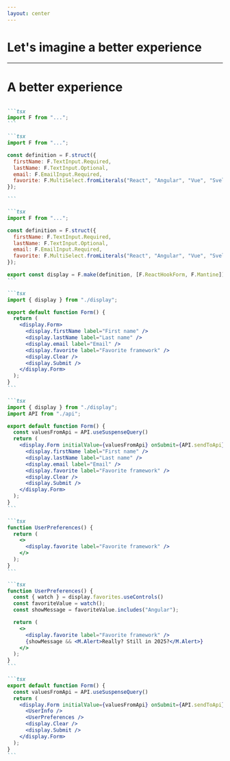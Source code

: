 ```yaml
---
layout: center
---
```


# Let's imagine a better experience

---

# A better experience

````md magic-move

```tsx
import F from "...";
```

```tsx
import F from "...";

const definition = F.struct({
  firstName: F.TextInput.Required,
  lastName: F.TextInput.Optional,
  email: F.EmailInput.Required,
  favorite: F.MultiSelect.fromLiterals("React", "Angular", "Vue", "Svelte"),
});

```

```tsx
import F from "...";

const definition = F.struct({
  firstName: F.TextInput.Required,
  lastName: F.TextInput.Optional,
  email: F.EmailInput.Required,
  favorite: F.MultiSelect.fromLiterals("React", "Angular", "Vue", "Svelte"),
});

export const display = F.make(definition, [F.ReactHookForm, F.Mantine])
```

```tsx
import { display } from "./display";

export default function Form() {
  return (
    <display.Form>
      <display.firstName label="First name" />
      <display.lastName label="Last name" />
      <display.email label="Email" />
      <display.favorite label="Favorite framework" />
      <display.Clear />
      <display.Submit />
    </display.Form>
  );
}
```

```tsx
import { display } from "./display";
import API from "./api";

export default function Form() {
  const valuesFromApi = API.useSuspenseQuery()
  return (
    <display.Form initialValue={valuesFromApi} onSubmit={API.sendToApi}>
      <display.firstName label="First name" />
      <display.lastName label="Last name" />
      <display.email label="Email" />
      <display.favorite label="Favorite framework" />
      <display.Clear />
      <display.Submit />
    </display.Form>
  );
}
```

```tsx
function UserPreferences() {
  return (
    <>
      <display.favorite label="Favorite framework" />
    </>
  );
}
```

```tsx
function UserPreferences() {
  const { watch } = display.favorites.useControls()
  const favoriteValue = watch();
  const showMessage = favoriteValue.includes("Angular");

  return (
    <>
      <display.favorite label="Favorite framework" />
      {showMessage && <M.Alert>Really? Still in 2025?</M.Alert>}
    </>
  );
}
```

```tsx
export default function Form() {
  const valuesFromApi = API.useSuspenseQuery()
  return (
    <display.Form initialValue={valuesFromApi} onSubmit={API.sendToApi}>
      <UserInfo />
      <UserPreferences />
      <display.Clear />
      <display.Submit />
    </display.Form>
  );
}
```

````

<!--
Start with a mystery library. Let's call it F.

[click] Let's define our form structure like this. It is still abstract: I have not decided which form framework or which component library I want to use yet!

[click] Compile this definition into something we can display. This is when I make up my mind about the form framework and the component library.

[click] Now I can use this display and focus on the aesthetics part: placing everything on screen at the right place, adding some labels etc.. I don't want to deal with plumbing: error handling, submit or clear button etc..

[click] Let's plug the api

[click] Let's isolate the components

[click] I can directly access some controls on the field I want to watch

[click] Putting it all together
-->
